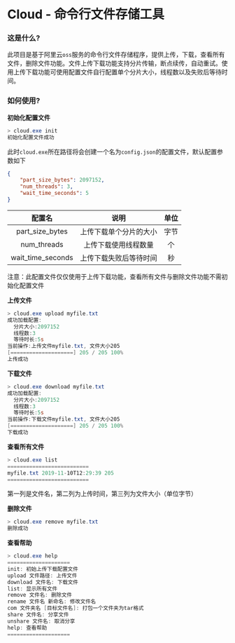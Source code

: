 # Cloud - 命令行文件存储工具

### 这是什么?

此项目是基于阿里云`oss`服务的命令行文件存储程序，提供上传，下载，查看所有文件，删除文件功能。文件上传下载功能支持分片传输，断点续传，自动重试。使用上传下载功能可使用配置文件自行配置单个分片大小，线程数以及失败后等待时间。

### 如何使用?

**初始化配置文件**

```powershell
> cloud.exe init
初始化配置文件成功
```

此时`cloud.exe`所在路径将会创建一个名为`config.json`的配置文件，默认配置参数如下

```json
{
    "part_size_bytes": 2097152,
    "num_threads": 3,
    "wait_time_seconds": 5
}
```

|      配置名       |          说明          | 单位 |
| :---------------: | :--------------------: | :--: |
|  part_size_bytes  | 上传下载单个分片的大小 | 字节 |
|    num_threads    |  上传下载使用线程数量  |  个  |
| wait_time_seconds | 上传下载失败后等待时间 |  秒  |

注意：此配置文件仅仅使用于上传下载功能，查看所有文件与删除文件功能不需初始化配置文件

**上传文件**

```powershell
> cloud.exe upload myfile.txt
成功加载配置:
  分片大小:2097152
  线程数:3
  等待时长:5s
当前操作:上传文件myfile.txt, 文件大小205
[====================] 205 / 205 100%
上传成功
```

**下载文件**

```powershell
> cloud.exe download myfile.txt
成功加载配置:
  分片大小:2097152
  线程数:3
  等待时长:5s
当前操作:下载文件myfile.txt, 文件大小205
[====================] 205 / 205 100%
下载成功
```

**查看所有文件**

```powershell
> cloud.exe list
==========================
myfile.txt 2019-11-10T12:29:39 205
==========================
```

第一列是文件名，第二列为上传时间，第三列为文件大小（单位字节）

**删除文件**

```powershell
> cloud.exe remove myfile.txt
删除成功
```

**查看帮助**

```powershell
> cloud.exe help
====================
init: 初始上传下载配置文件
upload 文件路径: 上传文件
download 文件名: 下载文件
list: 显示所有文件
remove 文件名: 删除文件
rename 文件名 新命名: 修改文件名
com 文件夹名 [目标文件名]: 打包一个文件夹为tar格式
share 文件名: 分享文件
unshare 文件名: 取消分享
help: 查看帮助
====================
```

